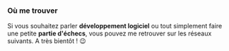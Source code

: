 ### Où me trouver

Si vous souhaitez parler **développement logiciel** ou tout simplement faire une petite **partie d'échecs**,
vous pouvez me retrouver sur les réseaux suivants. A très bientôt ! 😉
